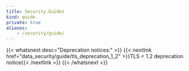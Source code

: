 ```yaml
---
title: Security Guides
kind: guide
private: true
aliases:
    - /security/guide/
---
```



{{< whatsnext desc="Deprecation notices:" >}}
    {{< nextlink href="data_security/guide/tls_deprecation_1_2" >}}TLS < 1.2 deprecation notice{{< /nextlink >}}
{{< /whatsnext >}}